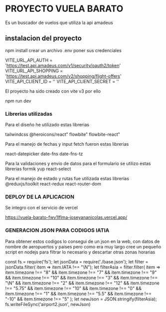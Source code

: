 # PROYECTO VUELA BARATO

Es un buscador de vuelos que utiliza la api amadeus    

## instalacion del proyecto

npm install
crear un archivo .env poner sus credenciales

VITE_URL_API_AUTH = 'https://test.api.amadeus.com/v1/security/oauth2/token'
VITE_URL_API_SHOPPING = 'https://test.api.amadeus.com/v2/shopping/flight-offers'
VITE_API_CLIENT_ID = ''
VITE_API_CLIENT_SECRET = ''

El proyecto ha sido creado con vite v3 por ello 

npm run dev

### Librerias utilizadas

Para el diseño he utilizado estas librerias

tailwindcss
@heroicons/react"
flowbite"
flowbite-react"

Para el manejo de fechas y input fetch fueron estas librerias

react-datepicker
date-fns
date-fns-tz

Para la validaciones y envio de datos para el formulario se utilizo estas librerias
formik
yup
react-select

Para el manejo de estado y rutas fue utilizada estas librerias
@reduxjs/toolkit
react-redux
react-router-dom

### DEPLOY DE LA APLICACION

Se integro con el servicio de vercel

https://vuela-barato-fwv1lflma-joseyananicolas.vercel.app/

### GENERACION JSON PARA CODIGOS IATIA

Para obtener estos codigos lo consegui de un json en la web, con datos de nombre de 
aeropuertos y paises pero como era muy largo cree un pequeño script en nodejs
para filtrar lo necesario y descartar otras zonas horarias

const fs = require('fs');
let jsonData = require('./base.json');
let filter = jsonData.filter( item => item.IATA !== "\\N");
let filterAsia = filter.filter( item => item.timezone !== "8" 
&& item.timezone !== "7" && item.timezone !== "9"
&& item.timezone !== "10" && item.timezone !== "3"
&& item.timezone !== "\\N" && item.timezone !== "2"
&& item.timezone !== "12" && item.timezone !== "5.75"
&& item.timezone !== "10" && item.timezone !== "0"
&& item.timezone !== "1" && item.timezone !== "5.5"
&& item.timezone !== "-10" && item.timezone !== "5"
);
let newJson = JSON.stringify(filterAsia);
fs.writeFileSync('airport2.json', newJson)